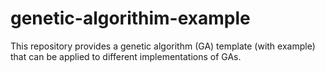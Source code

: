 # genetic-algorithim-example
This repository provides a genetic algorithm (GA) template (with example) that can be applied to different implementations of GAs. 
